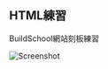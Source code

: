 
## HTML練習
BuildSchool網站刻板練習  

![Screenshot](https://raw.githubusercontent.com/Tsai-Peijin/BuildSchool2018/master/HTML/image/BuildSchool.png)